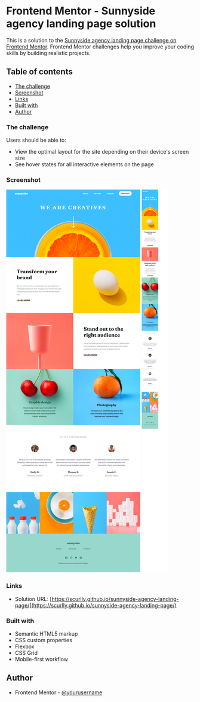 # Frontend Mentor - Sunnyside agency landing page solution

This is a solution to the [Sunnyside agency landing page challenge on Frontend Mentor](https://www.frontendmentor.io/challenges/sunnyside-agency-landing-page-7yVs3B6ef). Frontend Mentor challenges help you improve your coding skills by building realistic projects.

## Table of contents

  - [The challenge](#the-challenge)
  - [Screenshot](#screenshot)
  - [Links](#links)
  - [Built with](#built-with)
  - [Author](#author)


### The challenge

Users should be able to:

- View the optimal layout for the site depending on their device's screen size
- See hover states for all interactive elements on the page

### Screenshot

![Desktop Screenshot](./images/Sunnyside%20agency%20landing%20page.png)
![Mobile Screenshot](./images/Sunnyside%20agency%20landing%20page-mobile.png)


### Links

- Solution URL: [https://scurlly.github.io/sunnyside-agency-landing-page/](https://scurlly.github.io/sunnyside-agency-landing-page/)

### Built with

- Semantic HTML5 markup
- CSS custom properties
- Flexbox
- CSS Grid
- Mobile-first workflow



## Author

- Frontend Mentor - [@yourusername](https://www.frontendmentor.io/profile/scurlly)



